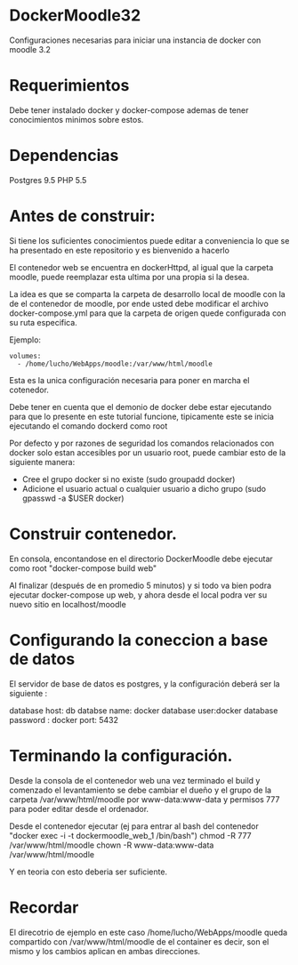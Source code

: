# DockerMoodle32

Configuraciones necesarias para iniciar una instancia de docker con moodle 3.2

# Requerimientos

Debe tener instalado docker y docker-compose ademas de tener conocimientos minimos sobre 
estos.

# Dependencias

Postgres 9.5
PHP 5.5

# Antes de construir:

Si tiene los suficientes conocimientos puede editar a conveniencia lo que se ha presentado en este repositorio y es bienvenido a hacerlo

El contenedor web se encuentra en dockerHttpd, al igual que la carpeta moodle, puede reemplazar esta ultima por una propia si la desea.

La idea es que se comparta la carpeta de desarrollo local de moodle con la de el contenedor de moodle, por ende
usted debe modificar el archivo docker-compose.yml para que la carpeta de origen quede configurada con su ruta especifica.

Ejemplo:


    volumes:
      - /home/lucho/WebApps/moodle:/var/www/html/moodle


Esta es la unica configuración necesaria para poner en marcha el cotenedor.

Debe tener en cuenta que el demonio de docker debe estar ejecutando para que lo presente en este tutorial funcione, tipicamente este se inicia ejecutando el comando dockerd como root

Por defecto y por razones de seguridad los comandos relacionados con docker solo estan accesibles por un usuario root, puede cambiar esto de la siguiente manera:
  - Cree el grupo docker si no existe (sudo groupadd docker)
  - Adicione el usuario actual o cualquier usuario a dicho grupo (sudo gpasswd -a $USER docker)

# Construir contenedor.

En consola, encontandose en el directorio DockerMoodle debe ejecutar como root "docker-compose build web"

 Al finalizar (después de en promedio 5 minutos) y si todo va bien podra ejecutar docker-compose up web, y ahora desde el local podra ver su nuevo sitio en localhost/moodle
 
 # Configurando la coneccion a base de datos
 
 El servidor de base de datos es postgres, y la configuración deberá ser la siguiente :
 
 database host: db
 databse name: docker
 database user:docker
 database password : docker
 port: 5432
 
# Terminando la configuración.

Desde la consola de el contenedor web una vez terminado el build y comenzado el levantamiento se debe cambiar el dueño y el grupo de la carpeta /var/www/html/moodle por www-data:www-data y permisos 777 para poder editar desde el ordenador.

Desde el contenedor ejecutar (ej para entrar al bash del contenedor "docker exec -i -t dockermoodle_web_1 /bin/bash")
chmod -R 777 /var/www/html/moodle
chown -R www-data:www-data /var/www/html/moodle

Y en teoria con esto deberia ser suficiente.

# Recordar
El direcotrio de ejemplo en este caso /home/lucho/WebApps/moodle queda compartido con /var/www/html/moodle de el container es decir, son el mismo y los cambios aplican en ambas direcciones.





